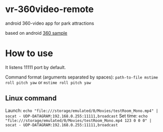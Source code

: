 # vr-360video-remote
android 360-video app for park attractions

based on android [360 sample](https://developers.google.com/vr/android/samples/video360)

# How to use

It listens 11111 port by default.

Command format (arguments separated by spaces):
`path-to-file mstime roll pitch yaw` or `mstime roll pitch yaw`

## Linux command

Launch: `echo "file:///storage/emulated/0/Movies/testRoom_Mono.mp4" | socat - UDP-DATAGRAM:192.168.0.255:11111,broadcast`
Set time: `echo "file:///storage/emulated/0/Movies/testRoom_Mono.mp4 123 0 0 0" | socat - UDP-DATAGRAM:192.168.0.255:11111,broadcast`
